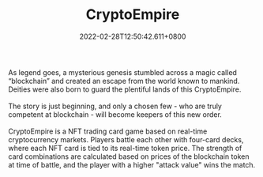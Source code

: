 ﻿---
title: "CryptoEmpire"
description: "NFT card game based on real-world crypto markets."
lead: "NFT card game based on real-world crypto markets."
date: 2022-02-28T12:50:42.611+0800
lastmod: 2022-02-28T12:50:42.611+0800
draft: false
featuredImage: ["100_cryptoempire.jpg"]
score: "5"
status: "Live"
blockchain: ["Ethereum"]
nft_support: "Yes"
free_to_play: "NFT"
play_to_earn: ["NFT","Crypto"]
website: "https://cryptoempire.games/?utm_source=PlayToEarn.net&utm_medium=organic&utm_campaign=gamepage"
twitter: "https://twitter.com/CryptoEmpireNFT"
discord: "https://discord.com/invite/cryptoempire"
telegram: 
github: 
youtube: 
twitch: 
facebook: 
instagram: 
reddit: 
medium: "https://medium.com/cryptoempire-nft"
steam: 
gitbook: 
googleplay: 
appstore: 

  
    
categories: ["games"]
games: ["Card","Collectible"]
toc: false
pinned: false
weight: 
---
As legend goes, a mysterious genesis stumbled across a magic called “blockchain” and created an escape from the world known to mankind. Deities were also born to guard the plentiful lands of this CryptoEmpire.<br> <br> The story is just beginning, and only a chosen few - who are truly competent at blockchain - will become keepers of this new order.<br> <br> CryptoEmpire is a NFT trading card game based on real-time cryptocurrency markets. Players battle each other with four-card decks, where each NFT card is tied to its real-time token price. The strength of card combinations are calculated based on prices of the blockchain token at time of battle, and the player with a higher "attack value" wins the match.